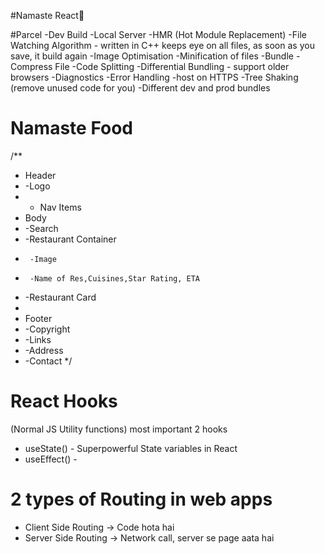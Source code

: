#Namaste React🚀

#Parcel
-Dev Build
-Local Server
-HMR (Hot Module Replacement)
-File Watching Algorithm - written in C++ keeps eye on all files, as soon as you save, it build again
-Image Optimisation
-Minification of files
-Bundle
-Compress File
-Code Splitting
-Differential Bundling - support older browsers
-Diagnostics
-Error Handling
-host on HTTPS
-Tree Shaking (remove unused code for you)
-Different dev and prod bundles

# Namaste Food
/**
 * Header
 *   -Logo
 *   - Nav Items
 * Body
 *   -Search
 *   -Restaurant Container
 *      -Image
 *      -Name of Res,Cuisines,Star Rating, ETA
 *   -Restaurant Card
 * 
 * Footer
 *   -Copyright
 *   -Links
 *   -Address
 *   -Contact
 */

 # React Hooks
  (Normal JS Utility functions)
    most important 2 hooks
  - useState() - Superpowerful State variables in React
  - useEffect() - 

# 2 types of Routing in web apps
  - Client Side Routing -> Code hota hai 
  - Server Side Routing -> Network call, server se page aata hai